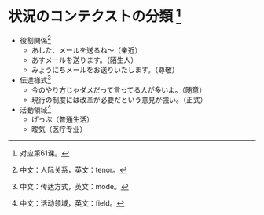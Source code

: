 # 状況のコンテクストの分類 [^title]

- 役割関係[^yakuwarikankei]
  - あした、メールを送るね～（亲近）
  - あすメールを送ります。（陌生人）
  - みょうにちメールをお送りいたします。（尊敬）
- 伝達様式[^dentatsuyoushiki]
  - 今のやり方じゃダメだって言ってる人が多いよ。（随意）
  - 現行の制度には改革が必要だという意見が強い。（正式）
- 活動領域[^katsudouryouiki]
  - げっぷ（普通生活）
  - 曖気（医疗专业）


[^title]: 对应第61课。
[^yakuwarikankei]: 中文：人际关系，英文：tenor。
[^dentatsuyoushiki]: 中文：传达方式，英文：mode。
[^katsudouryouiki]: 中文：活动领域，英文：field。
